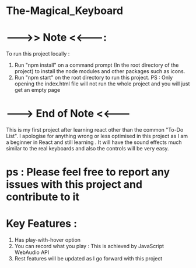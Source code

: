 # The-Magical_Keyboard

# --->> Note <<---:
To run this project locally :
1) Run "npm install" on a command prompt (In the root directory of the project) to install the node modules and other packages such as icons.
2) Run "npm start" on the root directory to run this project. PS : Only opening the index.html file will not run the whole project and you will just get an empty page
# ---> End of Note <<---

This is my first project after learning react other than the common "To-Do List". I apologise for anything wrong or less optimised in this project as I am a beginner in React and still learning . It will have the sound effects much similar to the real keyboards and also the controls will be very easy.

# ps : Please feel free to report any issues with this project and contribute to it

# Key Features :
1) Has play-with-hover option
2) You can record what you play : This is achieved by JavaScript WebAudio API
3) Rest features will be updated as I go forward with this project

